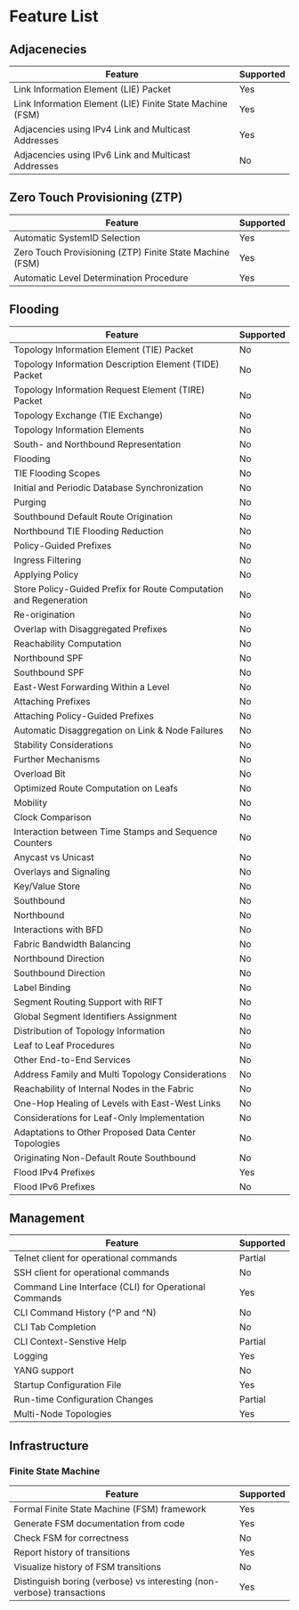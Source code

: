 # Feature List

## Adjacenecies

| Feature | Supported |
| --- | --- |
| Link Information Element (LIE) Packet | Yes |
| Link Information Element (LIE) Finite State Machine (FSM) | Yes |
| Adjacencies using IPv4 Link and Multicast Addresses | Yes |
| Adjacencies using IPv6 Link and Multicast Addresses | No |

## Zero Touch Provisioning (ZTP)

| Feature | Supported |
| --- | --- |
| Automatic SystemID Selection  | Yes |
| Zero Touch Provisioning (ZTP) Finite State Machine (FSM) | Yes |
| Automatic Level Determination Procedure  | Yes |

## Flooding

| Feature | Supported |
| --- | --- |
| Topology Information Element (TIE) Packet | No |
| Topology Information Description Element (TIDE) Packet | No |
| Topology Information Request Element (TIRE) Packet | No |
| Topology Exchange (TIE Exchange) | No |
| Topology Information Elements | No |
| South- and Northbound Representation | No |
| Flooding  | No |
| TIE Flooding Scopes  | No |
| Initial and Periodic Database Synchronization  | No |
| Purging  | No |
| Southbound Default Route Origination  | No |
| Northbound TIE Flooding Reduction  | No |
| Policy-Guided Prefixes  | No |
| Ingress Filtering  | No |
| Applying Policy  | No |
| Store Policy-Guided Prefix for Route Computation and Regeneration  | No |
| Re-origination  | No |
| Overlap with Disaggregated Prefixes  | No |
| Reachability Computation  | No |
| Northbound SPF  | No |
| Southbound SPF  | No |
| East-West Forwarding Within a Level  | No |
| Attaching Prefixes  | No |
| Attaching Policy-Guided Prefixes  | No |
| Automatic Disaggregation on Link & Node Failures  | No |
| Stability Considerations  | No |
| Further Mechanisms  | No |
| Overload Bit  | No |
| Optimized Route Computation on Leafs  | No |
| Mobility  | No |
| Clock Comparison  | No |
| Interaction between Time Stamps and Sequence Counters  | No |
| Anycast vs Unicast  | No |
| Overlays and Signaling  | No |
| Key/Value Store  | No |
| Southbound  | No |
| Northbound  | No |
| Interactions with BFD  | No |
| Fabric Bandwidth Balancing  | No |
| Northbound Direction  | No |
| Southbound Direction  | No |
| Label Binding  | No |
| Segment Routing Support with RIFT  | No |
| Global Segment Identifiers Assignment  | No |
| Distribution of Topology Information  | No |
| Leaf to Leaf Procedures  | No |
| Other End-to-End Services  | No |
| Address Family and Multi Topology Considerations  | No |
| Reachability of Internal Nodes in the Fabric  | No |
| One-Hop Healing of Levels with East-West Links  | No |
| Considerations for Leaf-Only Implementation  | No |
| Adaptations to Other Proposed Data Center Topologies  | No |
| Originating Non-Default Route Southbound  | No |
| Flood IPv4 Prefixes | Yes |
| Flood IPv6 Prefixes | No |

## Management

| Feature | Supported |
| --- | --- |
| Telnet client for operational commands | Partial |
| SSH client for operational commands | No |
| Command Line Interface (CLI) for Operational Commands | Yes |
| CLI Command History (^P and ^N) | No |
| CLI Tab Completion | No |
| CLI Context-Senstive Help | Partial |
| Logging | Yes |
| YANG support | No |
| Startup Configuration File | Yes |
| Run-time Configuration Changes | Partial |
| Multi-Node Topologies | Yes |

## Infrastructure

### Finite State Machine

| Feature | Supported |
| --- | --- |
| Formal Finite State Machine (FSM) framework | Yes |
| Generate FSM documentation from code | Yes |
| Check FSM for correctness | No |
| Report history of transitions | Yes |
| Visualize history of FSM transitions | No |
| Distinguish boring (verbose) vs interesting (non-verbose) transactions | Yes |
